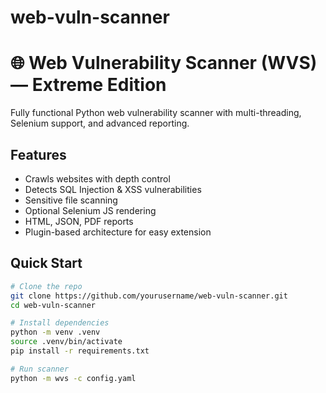 # web-vuln-scanner
# 🌐 Web Vulnerability Scanner (WVS) — Extreme Edition

Fully functional Python web vulnerability scanner with multi-threading, Selenium support, and advanced reporting.

## Features
- Crawls websites with depth control
- Detects SQL Injection & XSS vulnerabilities
- Sensitive file scanning
- Optional Selenium JS rendering
- HTML, JSON, PDF reports
- Plugin-based architecture for easy extension

## Quick Start

```bash
# Clone the repo
git clone https://github.com/yourusername/web-vuln-scanner.git
cd web-vuln-scanner

# Install dependencies
python -m venv .venv
source .venv/bin/activate
pip install -r requirements.txt

# Run scanner
python -m wvs -c config.yaml
